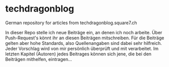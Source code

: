 # techdragonblog
German repository for articles from techdragonblog.square7.ch

In dieser Repo stelle ich neue Beiträge ein, an denen ich noch arbeite.
Über Push-Request's könnt ihr an diesen Beiträgen mitschreiben. Für die Beiträge gelten aber hohe Standards, also Quellenangaben sind dabei sehr hilfreich. Jeder Vorschlag wird von mir persönlich überprüft und mit verarbeitet.
Im letzten Kapitel (Autoren) jedes Beitrages können sich jene, die bei den Beiträgen mithelfen, eintragen...
